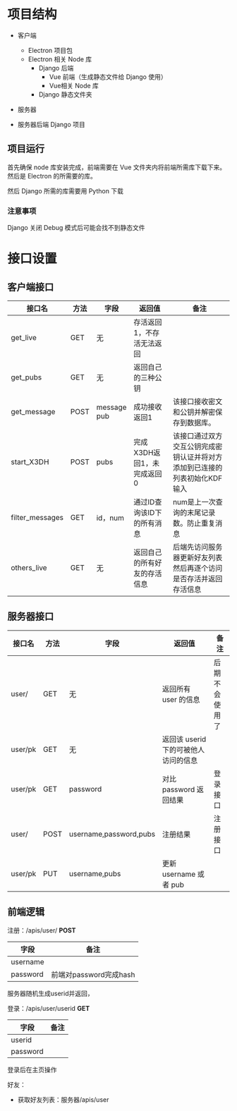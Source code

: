 # 项目结构
- 客户端
  - Electron 项目包
  - Electron 相关 Node 库
    - Django 后端
      - Vue 前端（生成静态文件给 Django 使用）
      - Vue相关 Node 库
    - Django 静态文件夹
- 服务器

- 服务器后端 Django 项目

## 项目运行

首先确保 node 库安装完成，前端需要在 Vue 文件夹内将前端所需库下载下来。然后是 Electron 的所需要的库。

然后 Django 所需的库需要用 Python 下载

### 注意事项
Django 关闭 Debug 模式后可能会找不到静态文件

# 接口设置

## 客户端接口

| 接口名          | 方法 | 字段             | 返回值                       | 备注                                                         |
| --------------- | ---- | ---------------- | ---------------------------- | ------------------------------------------------------------ |
| get_live        | GET  | 无               | 存活返回 1，不存活无法返回   |                                                              |
| get_pubs        | GET  | 无               | 返回自己的三种公钥           |                                                              |
| get_message     | POST | message<br />pub | 成功接收返回1                | 该接口接收密文和公钥并解密保存到数据库。                     |
| start_X3DH      | POST | pubs             | 完成X3DH返回1，未完成返回0   | 该接口通过双方交互公钥完成密钥认证并将对方添加到已连接的列表初始化KDF输入 |
| filter_messages | GET  | id，num          | 通过ID查询该ID下的所有消息   | num是上一次查询的末尾记录数。防止重复消息                    |
| others_live     | GET  | 无               | 返回自己的所有好友的存活信息 | 后端先访问服务器更新好友列表然后再逐个访问是否存活并返回存活信息 |



## 服务器接口

| 接口名  | 方法 | 字段                   | 返回值                               | 备注           |
| ------- | ---- | ---------------------- | ------------------------------------ | -------------- |
| user/   | GET  | 无                     | 返回所有 user 的信息                 | 后期不会使用了 |
| user/pk | GET  | 无                     | 返回该 userid 下的可被他人访问的信息 |                |
| user/pk | GET  | password               | 对比 password 返回结果               | 登录接口       |
| user/   | POST | username,password,pubs | 注册结果                             | 注册接口       |
| user/pk | PUT  | username,pubs          | 更新 username 或者 pub               |                |

## 前端逻辑

注册：/apis/user/ **POST**

| 字段     | 备注                   |
| -------- | ---------------------- |
| username |                        |
| password | 前端对password完成hash |

服务器随机生成userid并返回，

登录：/apis/user/userid **GET**

| 字段     | 备注 |
| -------- | ---- |
| userid   |      |
| password |      |

登录后在主页操作

好友：

- 获取好友列表：服务器/apis/user